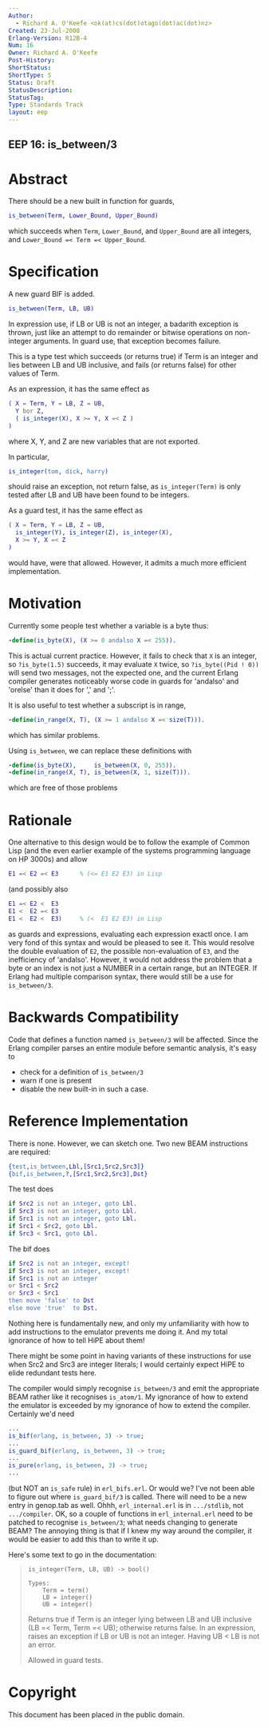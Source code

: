 ```yaml
---
Author:
  - Richard A. O'Keefe <ok(at)cs(dot)otago(dot)ac(dot)nz>
Created: 23-Jul-2008
Erlang-Version: R12B-4
Num: 16
Owner: Richard A. O'Keefe
Post-History: 
ShortStatus: 
ShortType: S
Status: Draft
StatusDescription: 
StatusTag: 
Type: Standards Track
layout: eep
---
```

EEP 16: is_between/3
----

Abstract
========

There should be a new built in function for guards,

```erlang
is_between(Term, Lower_Bound, Upper_Bound)
```

which succeeds when `Term`, `Lower_Bound`, and `Upper_Bound`
are all integers, and `Lower_Bound =< Term =< Upper_Bound`.

Specification
=============

A new guard BIF is added.

```erlang
is_between(Term, LB, UB)
```

In expression use, if LB or UB is not an integer,
a badarith exception is thrown, just like an attempt to
do remainder or bitwise operations on non-integer arguments.
In guard use, that exception becomes failure.

This is a type test which succeeds (or returns true) if
Term is an integer and lies between LB and UB inclusive,
and fails (or returns false) for other values of Term.

As an expression, it has the same effect as

```erlang
( X = Term, Y = LB, Z = UB,
  Y bor Z,
  ( is_integer(X), X >= Y, X =< Z )
)
```

where X, Y, and Z are new variables that are not exported.

In particular,

```erlang
is_integer(tom, dick, harry)
```

should raise an exception, not return false, as `is_integer(Term)`
is only tested after LB and UB have been found to be integers.

As a guard test, it has the same effect as

```erlang
( X = Term, Y = LB, Z = UB,
  is_integer(Y), is_integer(Z), is_integer(X),
  X >= Y, X =< Z
)
```

would have, were that allowed.  However, it admits a much
more efficient implementation.

Motivation
==========

Currently some people test whether a variable is a byte thus:

```erlang
-define(is_byte(X), (X >= 0 andalso X =< 255)).
```

This is actual current practice.  However, it fails to check
that `X` is an integer, so `?is_byte(1.5)` succeeds, it may
evaluate `X` twice, so `?is_byte((Pid ! 0))` will send two messages,
not the expected one, and the current Erlang compiler generates
noticeably worse code in guards for 'andalso' and 'orelse' than
it does for ',' and ';'.

It is also useful to test whether a subscript is in range,

```erlang
-define(in_range(X, T), (X >= 1 andalso X =< size(T))).
```

which has similar problems.

Using `is_between`, we can replace these definitions with

```erlang
-define(is_byte(X),     is_between(X, 0, 255)).
-define(in_range(X, T), is_between(X, 1, size(T))).
```

which are free of those problems

Rationale
=========

One alternative to this design would be to follow the example
of Common Lisp (and the even earlier example of the systems
programming language on HP 3000s) and allow

```erlang
E1 =< E2 =< E3      % (<= E1 E2 E3) in Lisp
```

(and possibly also

```erlang
E1 =< E2 <  E3
E1 <  E2 =< E3
E1 <  E2 <  E3)     % (<  E1 E2 E3) in Lisp
```

as guards and expressions, evaluating each expression exactl
once.  I am very fond of this syntax and would be pleased to
see it.  This would resolve the double evaluation of `E2`, the
possible non-evaluation of `E3`, and the inefficiency of 'andalso'.
However, it would not address the problem that a byte or an
index is not just a NUMBER in a certain range, but an INTEGER.
If Erlang had multiple comparison syntax, there would still be
a use for `is_between/3`.

Backwards Compatibility
=======================

Code that defines a function named `is_between/3` will be
affected.  Since the Erlang compiler parses an entire
module before semantic analysis, it's easy to

- check for a definition of `is_between/3`
- warn if one is present
- disable the new built-in in such a case.

Reference Implementation
========================

There is none.  However, we can sketch one.
Two new BEAM instructions are required:

```erlang
{test,is_between,Lbl,[Src1,Src2,Src3]}
{bif,is_between,?,[Src1,Src2,Src3],Dst}
```

The test does

```erlang
if Src2 is not an integer, goto Lbl.
if Src3 is not an integer, goto Lbl.
if Src1 is not an integer, goto Lbl.
if Src1 < Src2, goto Lbl.
if Src3 < Src1, goto Lbl.
```

The bif does

```erlang
if Src2 is not an integer, except!
if Src3 is not an integer, except!
if Src1 is not an integer
or Src1 < Src2
or Src3 < Src1
then move 'false' to Dst
else move 'true'  to Dst.
```

Nothing here is fundamentally new, and only my unfamiliarity with
how to add instructions to the emulator prevents me doing it.  And
my total ignorance of how to tell HiPE about them!

There might be some point in having variants of these instructions
for use when Src2 and Src3 are integer literals; I would certainly
expect HiPE to elide redundant tests here.

The compiler would simply recognise `is_between/3` and emit the
appropriate BEAM rather like it recognises `is_atom/1`.
My ignorance of how to extend the emulator is exceeded by my
ignorance of how to extend the compiler.  Certainly we'd need

```erlang
...
is_bif(erlang, is_between, 3) -> true;
...
is_guard_bif(erlang, is_between, 3) -> true;
...
is_pure(erlang, is_between, 3) -> true;
...
```

(but NOT an `is_safe` rule) in `erl_bifs.erl`.  Or would we?  I've
not been able to figure out where `is_guard_bif/3` is called.
There will need to be a new entry in genop.tab as well.
Ohhh, `erl_internal.erl` is in `.../stdlib`, not `.../compiler`.
OK, so a couple of functions in `erl_internal.erl` need to be patched
to recognise `is_between/3`; what needs changing to generate BEAM?
The annoying thing is that if I knew my way around the compiler,
it would be easier to add this than to write it up.

Here's some text to go in the documentation:

>     is_integer(Term, LB, UB) -> bool()
>
>     Types:
>         Term = term()
>         LB = integer()
>         UB = integer()
>
> Returns true if Term is an integer lying between LB
> and UB inclusive (LB =< Term, Term =< UB); otherwise
> returns false.  In an expression, raises an exception
> if LB or UB is not an integer.  Having UB < LB is not
> an error.
>
> Allowed in guard tests.

Copyright
=========

This document has been placed in the public domain.

[EmacsVar]: <> "Local Variables:"
[EmacsVar]: <> "mode: indented-text"
[EmacsVar]: <> "indent-tabs-mode: nil"
[EmacsVar]: <> "sentence-end-double-space: t"
[EmacsVar]: <> "fill-column: 70"
[EmacsVar]: <> "coding: utf-8"
[EmacsVar]: <> "End:"
